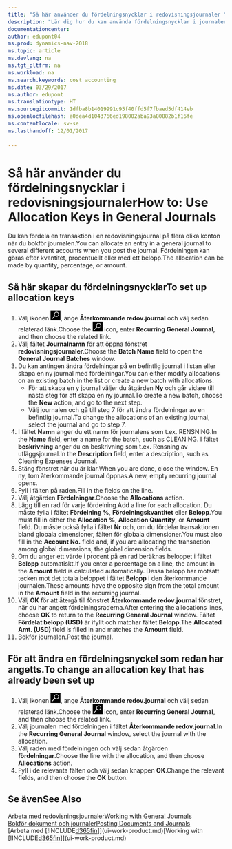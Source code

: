 ```yaml
---
title: "Så här använder du fördelningsnycklar i redovisningsjournaler "
description: "Lär dig hur du kan använda fördelningsnycklar i journaler."
documentationcenter: 
author: edupont04
ms.prod: dynamics-nav-2018
ms.topic: article
ms.devlang: na
ms.tgt_pltfrm: na
ms.workload: na
ms.search.keywords: cost accounting
ms.date: 03/29/2017
ms.author: edupont
ms.translationtype: HT
ms.sourcegitcommit: 1dfba8b14019991c95f40ffd5f7fbaed5df414eb
ms.openlocfilehash: a0dea4d1043766ed198002aba93a80882b1f16fe
ms.contentlocale: sv-se
ms.lasthandoff: 12/01/2017

---
```

# <a name="how-to-use-allocation-keys-in-general-journals"></a><span data-ttu-id="62ee7-103">Så här använder du fördelningsnycklar i redovisningsjournaler</span><span class="sxs-lookup"><span data-stu-id="62ee7-103">How to: Use Allocation Keys in General Journals</span></span>
<span data-ttu-id="62ee7-104">Du kan fördela en transaktion i en redovisningsjournal på flera olika konton när du bokför journalen.</span><span class="sxs-lookup"><span data-stu-id="62ee7-104">You can allocate an entry in a general journal to several different accounts when you post the journal.</span></span> <span data-ttu-id="62ee7-105">Fördelningen kan göras efter kvantitet, procentuellt eller med ett belopp.</span><span class="sxs-lookup"><span data-stu-id="62ee7-105">The allocation can be made by quantity, percentage, or amount.</span></span>

## <a name="to-set-up-allocation-keys"></a><span data-ttu-id="62ee7-106">Så här skapar du fördelningsnycklar</span><span class="sxs-lookup"><span data-stu-id="62ee7-106">To set up allocation keys</span></span>
1. <span data-ttu-id="62ee7-107">Välj ikonen ![Söka efter sida eller rapport](media/ui-search/search_small.png "ikonen Söka efter sida eller rapport"), ange **Återkommande redov.journal** och välj sedan relaterad länk.</span><span class="sxs-lookup"><span data-stu-id="62ee7-107">Choose the ![Search for Page or Report](media/ui-search/search_small.png "Search for Page or Report icon") icon, enter **Recurring General Journal**, and then choose the related link.</span></span>
2. <span data-ttu-id="62ee7-108">Välj fältet **Journalnamn** för att öppna fönstret **redovisningsjournaler**.</span><span class="sxs-lookup"><span data-stu-id="62ee7-108">Choose the **Batch Name** field to open the **General Journal Batches** window.</span></span>
3. <span data-ttu-id="62ee7-109">Du kan antingen ändra fördelningar på en befintlig journal i listan eller skapa en ny journal med fördelningar.</span><span class="sxs-lookup"><span data-stu-id="62ee7-109">You can either modify allocations on an existing batch in the list or create a new batch with allocations.</span></span>
   * <span data-ttu-id="62ee7-110">För att skapa en y journal väljer du åtgärden **Ny** och går vidare till nästa steg för att skapa en ny journal.</span><span class="sxs-lookup"><span data-stu-id="62ee7-110">To create a new batch, choose the **New** action, and go to the next step.</span></span>
   * <span data-ttu-id="62ee7-111">Välj journalen och gå till steg 7 för att ändra fördelningar av en befintlig journal.</span><span class="sxs-lookup"><span data-stu-id="62ee7-111">To change the allocations of an existing journal, select the journal and go to step 7.</span></span>    
4. <span data-ttu-id="62ee7-112">I fältet **Namn** anger du ett namn för journalens som t.ex. RENSNING.</span><span class="sxs-lookup"><span data-stu-id="62ee7-112">In the **Name** field, enter a name for the batch, such as CLEANING.</span></span> <span data-ttu-id="62ee7-113">I fältet **beskrivning** anger du en beskrivning som t.ex. Rensning av utläggsjournal.</span><span class="sxs-lookup"><span data-stu-id="62ee7-113">In the **Description** field, enter a description, such as Cleaning Expenses Journal.</span></span>
5. <span data-ttu-id="62ee7-114">Stäng fönstret när du är klar.</span><span class="sxs-lookup"><span data-stu-id="62ee7-114">When you are done, close the window.</span></span> <span data-ttu-id="62ee7-115">En ny, tom återkommande journal öppnas.</span><span class="sxs-lookup"><span data-stu-id="62ee7-115">A new, empty recurring journal opens.</span></span>
6. <span data-ttu-id="62ee7-116">Fyll i fälten på raden.</span><span class="sxs-lookup"><span data-stu-id="62ee7-116">Fill in the fields on the line.</span></span>
7. <span data-ttu-id="62ee7-117">Välj åtgärden **Fördelningar**.</span><span class="sxs-lookup"><span data-stu-id="62ee7-117">Choose the **Allocations** action.</span></span>
8. <span data-ttu-id="62ee7-118">Lägg till en rad för varje fördelning.</span><span class="sxs-lookup"><span data-stu-id="62ee7-118">Add a line for each allocation.</span></span> <span data-ttu-id="62ee7-119">Du måste fylla i fältet **Fördelning %**, **Fördelningskvantitet** eller **Belopp**.</span><span class="sxs-lookup"><span data-stu-id="62ee7-119">You must fill in either the **Allocation %**, **Allocation Quantity**, or **Amount** field.</span></span> <span data-ttu-id="62ee7-120">Du måste också fylla i fältet **Nr** och, om du fördelar transaktionen bland globala dimensioner, fälten för globala dimensioner.</span><span class="sxs-lookup"><span data-stu-id="62ee7-120">You must also fill in the **Account No.** field and, if you are allocating the transaction among global dimensions, the global dimension fields.</span></span>
9. <span data-ttu-id="62ee7-121">Om du anger ett värde i procent på en rad beräknas beloppet i fältet **Belopp** automatiskt.</span><span class="sxs-lookup"><span data-stu-id="62ee7-121">If you enter a percentage on a line, the amount in the **Amount** field is calculated automatically.</span></span> <span data-ttu-id="62ee7-122">Dessa belopp har motsatt tecken mot det totala beloppet i fältet **Belopp** i den återkommande journalen.</span><span class="sxs-lookup"><span data-stu-id="62ee7-122">These amounts have the opposite sign from the total amount in the **Amount** field in the recurring journal.</span></span>
10. <span data-ttu-id="62ee7-123">Välj **OK** för att återgå till fönstret **Återkommande redov.journal** fönstret, när du har angett fördelningsraderna.</span><span class="sxs-lookup"><span data-stu-id="62ee7-123">After entering the allocations lines, choose **OK** to return to the **Recurring General Journal** window.</span></span> <span data-ttu-id="62ee7-124">Fältet **Fördelat belopp (USD)** är ifyllt och matchar fältet **Belopp**.</span><span class="sxs-lookup"><span data-stu-id="62ee7-124">The **Allocated Amt. (USD)** field is filled in and matches the **Amount** field.</span></span>
11. <span data-ttu-id="62ee7-125">Bokför journalen.</span><span class="sxs-lookup"><span data-stu-id="62ee7-125">Post the journal.</span></span>

## <a name="to-change-an-allocation-key-that-has-already-been-set-up"></a><span data-ttu-id="62ee7-126">För att ändra en fördelningsnyckel som redan har angetts.</span><span class="sxs-lookup"><span data-stu-id="62ee7-126">To change an allocation key that has already been set up</span></span>
1. <span data-ttu-id="62ee7-127">Välj ikonen ![Söka efter sida eller rapport](media/ui-search/search_small.png "ikonen Söka efter sida eller rapport"), ange **Återkommande redov.journal** och välj sedan relaterad länk.</span><span class="sxs-lookup"><span data-stu-id="62ee7-127">Choose the ![Search for Page or Report](media/ui-search/search_small.png "Search for Page or Report icon") icon, enter **Recurring General Journal**, and then choose the related link.</span></span>
2. <span data-ttu-id="62ee7-128">Välj journalen med fördelningen i fältet **Återkommande redov.journal**.</span><span class="sxs-lookup"><span data-stu-id="62ee7-128">In the **Recurring General Journal** window, select the journal with the allocation.</span></span>
3. <span data-ttu-id="62ee7-129">Välj raden med fördelningen och välj sedan åtgärden **fördelningar**.</span><span class="sxs-lookup"><span data-stu-id="62ee7-129">Choose the line with the allocation, and then choose **Allocations** action.</span></span>
4. <span data-ttu-id="62ee7-130">Fyll i de relevanta fälten och välj sedan knappen **OK**.</span><span class="sxs-lookup"><span data-stu-id="62ee7-130">Change the relevant fields, and then choose the **OK** button.</span></span>

## <a name="see-also"></a><span data-ttu-id="62ee7-131">Se även</span><span class="sxs-lookup"><span data-stu-id="62ee7-131">See Also</span></span>
[<span data-ttu-id="62ee7-132">Arbeta med redovisningsjournaler</span><span class="sxs-lookup"><span data-stu-id="62ee7-132">Working with General Journals</span></span>](ui-work-general-journals.md)  
[<span data-ttu-id="62ee7-133">Bokför dokument och journaler</span><span class="sxs-lookup"><span data-stu-id="62ee7-133">Posting Documents and Journals</span></span>](ui-post-documents-journals.md)  
<span data-ttu-id="62ee7-134">[Arbeta med [!INCLUDE[d365fin](includes/d365fin_md.md)]](ui-work-product.md)</span><span class="sxs-lookup"><span data-stu-id="62ee7-134">[Working with [!INCLUDE[d365fin](includes/d365fin_md.md)]](ui-work-product.md)</span></span>

